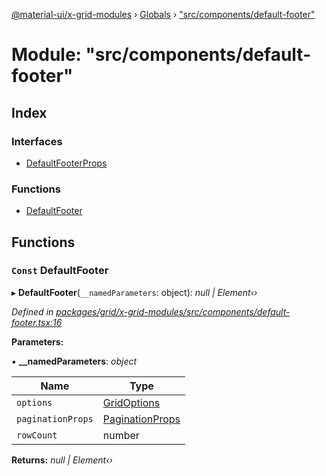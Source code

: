 [@material-ui/x-grid-modules](../README.md) › [Globals](../globals.md) › ["src/components/default-footer"](_src_components_default_footer_.md)

# Module: "src/components/default-footer"

## Index

### Interfaces

* [DefaultFooterProps](../interfaces/_src_components_default_footer_.defaultfooterprops.md)

### Functions

* [DefaultFooter](_src_components_default_footer_.md#const-defaultfooter)

## Functions

### `Const` DefaultFooter

▸ **DefaultFooter**(`__namedParameters`: object): *null | Element‹›*

*Defined in [packages/grid/x-grid-modules/src/components/default-footer.tsx:16](https://github.com/mui-org/material-ui-x/blob/02342a6/packages/grid/x-grid-modules/src/components/default-footer.tsx#L16)*

**Parameters:**

▪ **__namedParameters**: *object*

Name | Type |
------ | ------ |
`options` | [GridOptions](../interfaces/_src_models_gridoptions_.gridoptions.md) |
`paginationProps` | [PaginationProps](../interfaces/_src_hooks_features_usepagination_.paginationprops.md) |
`rowCount` | number |

**Returns:** *null | Element‹›*
